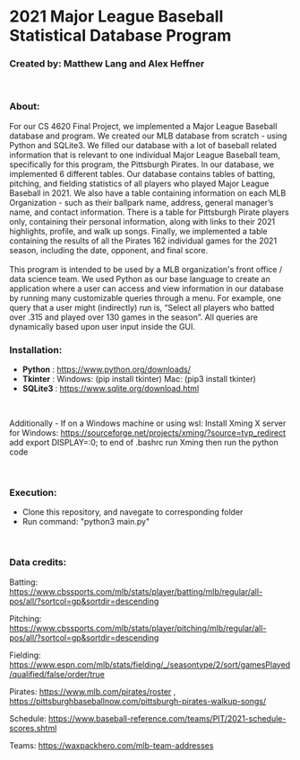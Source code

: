 # **2021 Major League Baseball Statistical Database Program**
### **Created by: Matthew Lang and Alex Heffner**
<br />

### **About:**
For our CS 4620 Final Project, we implemented a Major League Baseball database and program. We created our MLB database from scratch - using Python and SQLite3. We filled our database with a lot of baseball related information that is relevant to one individual Major League Baseball team, specifically for this program, the Pittsburgh Pirates. In our database, we implemented 6 different tables. Our database contains tables of batting, pitching, and fielding statistics of all players who played Major League Baseball in 2021. We also have a table containing information on each MLB Organization - such as their ballpark name, address, general manager’s name, and contact information. There is a table for Pittsburgh Pirate players only, containing their personal information, along with links to their 2021 highlights, profile, and walk up songs. Finally, we implemented a table containing the results of all the Pirates 162 individual games for the 2021 season, including the date, opponent, and final score.  
<br />
This program is intended to be used by a MLB organization's front office / data science team. We used Python as our base language to create an application where a user can access and view information in our database by running many customizable queries through a menu. For example, one query that a user might (indirectly) run is, “Select all players who batted over .315 and played over 130 games in the season”. All queries are dynamically based upon user input inside the GUI. 
<br />

### **Installation:**
- **Python** : https://www.python.org/downloads/
- **Tkinter** : Windows: (pip install tkinter) Mac: (pip3 install tkinter)
- **SQLite3** : https://www.sqlite.org/download.html
<br />

Additionally - If on a Windows machine or using wsl:
    Install Xming X server for Windows: 
    https://sourceforge.net/projects/xming/?source=typ_redirect
    add export DISPLAY=:0; to end of .bashrc
    run Xming then run the python code

<br />

### **Execution:**
- Clone this repository, and navegate to corresponding folder
- Run command: "python3 main.py"
<br />

### **Data credits:**
Batting: https://www.cbssports.com/mlb/stats/player/batting/mlb/regular/all-pos/all/?sortcol=gp&sortdir=descending 

Pitching: https://www.cbssports.com/mlb/stats/player/pitching/mlb/regular/all-pos/all/?sortcol=gp&sortdir=descending 

Fielding: https://www.espn.com/mlb/stats/fielding/_/seasontype/2/sort/gamesPlayed/qualified/false/order/true 

Pirates: https://www.mlb.com/pirates/roster , https://pittsburghbaseballnow.com/pittsburgh-pirates-walkup-songs/ 

Schedule: https://www.baseball-reference.com/teams/PIT/2021-schedule-scores.shtml 

Teams: https://waxpackhero.com/mlb-team-addresses 

